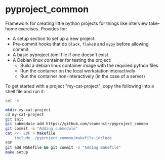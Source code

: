 # pyproject_common

Framework for creating little python projects for things like interview take-home exercises.  Provides for:
* A setup section to set up a new project.
* Pre-commit hooks that do `black`, `flake8` and `mypy` before allowing commit.
* A basic pyproject.toml file if one doesn't exist.
* A Debian linux container for testing the project:
	* Build a debian linux container image with the required python files
	* Run the container on the local workstation interactively
	* Run the container non-interactively (in the case of a server)

To get started with a project "my-cat-project", copy the following into a shell file and run it:
```bash
set -e

mkdir my-cat-project
cd my-cat-project
git init
git submodule add https://github.com/seamonstr/pyproject_common
git commit -m "Adding submodule"
cat <<- EOF > Makefile
    include ./pyproject_common/makefile-include
EOF
git add Makefile && git commit -m "Adding makefile"
make setup
```